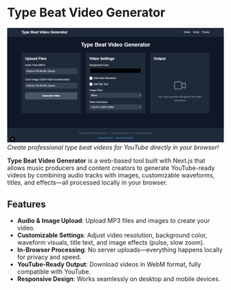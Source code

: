 # Type Beat Video Generator

![Type Beat Video Generator](preview.jpg)  
_Create professional type beat videos for YouTube directly in your browser!_

**Type Beat Video Generator** is a web-based tool built with Next.js that allows music producers and content creators to generate YouTube-ready videos by combining audio tracks with images, customizable waveforms, titles, and effects—all processed locally in your browser.

## Features

- **Audio & Image Upload**: Upload MP3 files and images to create your video.
- **Customizable Settings**: Adjust video resolution, background color, waveform visuals, title text, and image effects (pulse, slow zoom).
- **In-Browser Processing**: No server uploads—everything happens locally for privacy and speed.
- **YouTube-Ready Output**: Download videos in WebM format, fully compatible with YouTube.
- **Responsive Design**: Works seamlessly on desktop and mobile devices.
